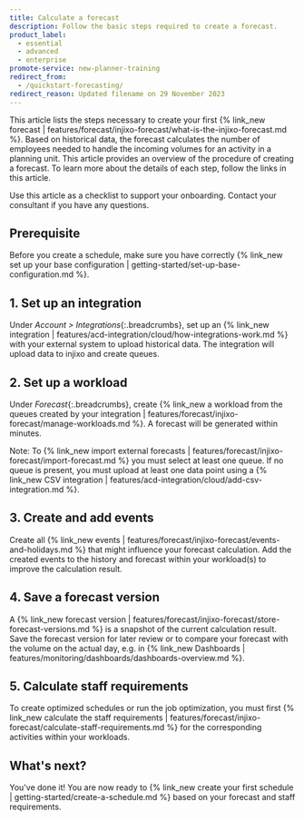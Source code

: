 ```yaml
---
title: Calculate a forecast
description: Follow the basic steps required to create a forecast.
product_label:
  - essential
  - advanced
  - enterprise
promote-service: new-planner-training
redirect_from:
  - /quickstart-forecasting/
redirect_reason: Updated filename on 29 November 2023
---
```


This article lists the steps necessary to create your first {% link_new forecast | features/forecast/injixo-forecast/what-is-the-injixo-forecast.md %}. Based on historical data, the forecast calculates the number of employees needed to handle the incoming volumes for an activity in a planning unit.
This article provides an overview of the procedure of creating a forecast. To learn more about the details of each step, follow the links in this article.

Use this article as a checklist to support your onboarding. Contact your consultant if you have any questions.

## Prerequisite

Before you create a schedule, make sure you have correctly {% link_new set up your base configuration | getting-started/set-up-base-configuration.md %}.
## 1. Set up an integration

Under _Account > Integrations_{:.breadcrumbs}, set up an {% link_new integration | features/acd-integration/cloud/how-integrations-work.md %} with your external system to upload historical data. The integration will upload data to injixo and create queues.

## 2. Set up a workload

Under _Forecast_{:.breadcrumbs}, create {% link_new a workload from the queues created by your integration | features/forecast/injixo-forecast/manage-workloads.md %}. A forecast will be generated within minutes.

Note: To {% link_new import external forecasts | features/forecast/injixo-forecast/import-forecast.md %} you must select at least one queue. If no queue is present, you must upload at least one data point using a {% link_new CSV integration | features/acd-integration/cloud/add-csv-integration.md %}.

## 3. Create and add events

Create all {% link_new events | features/forecast/injixo-forecast/events-and-holidays.md %} that might influence your forecast calculation. Add the created events to the history and forecast within your workload(s) to improve the calculation result.

## 4. Save a forecast version

A {% link_new forecast version | features/forecast/injixo-forecast/store-forecast-versions.md %} is a snapshot of the current calculation result. Save the forecast version for later review or to compare your forecast with the volume on the actual day, e.g. in {% link_new Dashboards | features/monitoring/dashboards/dashboards-overview.md %}.

## 5. Calculate staff requirements

To create optimized schedules or run the job optimization, you must first {% link_new calculate the staff requirements | features/forecast/injixo-forecast/calculate-staff-requirements.md %} for the corresponding activities within your workloads.


## What's next?

You've done it! You are now ready to {% link_new create your first schedule | getting-started/create-a-schedule.md %} based on your forecast and staff requirements.
